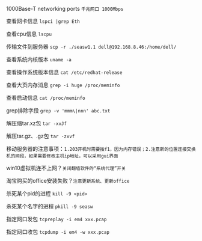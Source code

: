 1000Base-T networking ports `千兆网口 1000Mbps`

查看网卡信息 `lspci |grep Eth`

查看cpu信息 `lscpu`

传输文件到服务器 `scp -r ./seasw1.1 dell@192.168.8.46:/home/dell/`

查看系统内核版本 `uname -a`

查看操作系统版本信息 `cat /etc/redhat-release`

查看大页内存消息 `grep -i huge /proc/meminfo`

查看启动信息 `cat /proc/meminfo`

grep排除字段 `grep -v 'mmm\|nnn' abc.txt  `

解压缩tar.xz包 `tar -xvJf`

解压tar.gz、.gz包 `tar -zxvf`

移动服务器的注意事项：`1.203开机时需要按f1，因为内存错误；2.注意新的位置连接交换机的网段，如果需要修改主机ip地址，可以采用gui界面`

win10虚拟机连不上网？`关闭翻墙软件的“系统代理”开关`

淘宝购买的office安装失败？`注意更新系统、更新office`

杀死某个pid的进程 `kill -9 <pid>`

杀死某个名字的进程 `pkill -9 seasw`

指定网口发包 `tcpreplay -i em4 xxx.pcap`

指定网口收包 `tcpdump -i em4 -w xxx.pcap`

